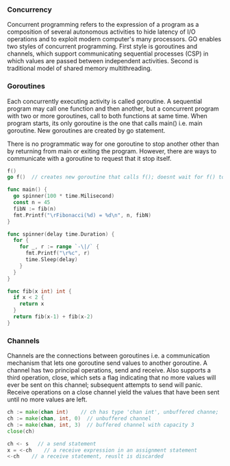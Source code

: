 ### Concurrency
Concurrent programming refers to the expression of a program as a composition of several autonomous activities to hide latency of I/O operations and to exploit modern computer's many processors. GO enables two styles of concurrent programming. First style is goroutines and channels, which support communicating sequential processes (CSP) in which values are passed between independent activities. Second is traditional model of shared memory multithreading. 

### Goroutines
Each concurrently executing activity is called goroutine. A sequential program may call one function and then another, but a concurrent program with two or more goroutines, call to both functions at same time. When program starts, its only goroutine is the one that calls main() i.e. main goroutine. New goroutines are created by go statement. 

There is no programmatic way for one goroutine to stop another other than by returning from main or exiting the program. However, there are ways to communicate with a goroutine to request that it stop itself. 

```go
f()
go f()  // creates new goroutine that calls f(); doesnt wait for f() to finish
```
```go
func main() {
  go spinner(100 * time.Milisecond)
  const n = 45
  fibN := fib(n)
  fmt.Printf("\rFibonacci(%d) = %d\n", n, fibN)
}

func spinner(delay time.Duration) {
  for {
    for _, r := range `-\|/` {
      fmt.Printf("\r%c", r)
      time.Sleep(delay)
    }
  }
}

func fib(x int) int {
  if x < 2 {
    return x
  }
  return fib(x-1) + fib(x-2)
}
```

### Channels
Channels are the connections between goroutines i.e. a communication mechanism that lets one goroutine send values to another goroutine. A channel has two principal operations, send and receive. Also supports a third operation, close, which sets a flag indicating that no more values will ever be sent on this channel; subsequent attempts to send will panic. Receive operations on a close channel yield the values that have been sent until no more values are left.
```go
ch := make(chan int)    // ch has type 'chan int', unbuffered channe;
ch := make(chan, int, 0)  // unbuffered channel
ch := make(chan, int, 3)  // buffered channel with capacity 3
close(ch)

ch <- s   // a send statement
x = <-ch    // a receive expression in an assignment statement
<-ch    // a receive statement, reuslt is discarded
```

